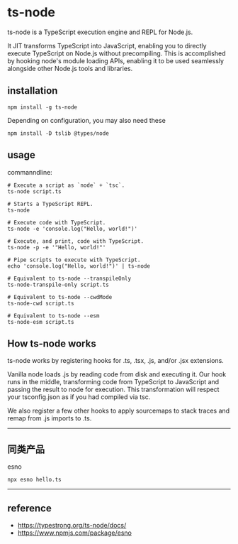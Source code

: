 # ts-node
ts-node is a TypeScript execution engine and REPL for Node.js.

It JIT transforms TypeScript into JavaScript, enabling you to directly execute TypeScript on Node.js without precompiling. 
This is accomplished by hooking node's module loading APIs, enabling it to be used seamlessly alongside other Node.js tools and libraries.

## installation

```
npm install -g ts-node
```
Depending on configuration, you may also need these
```
npm install -D tslib @types/node
```

## usage
commanndline:
```
# Execute a script as `node` + `tsc`.
ts-node script.ts

# Starts a TypeScript REPL.
ts-node

# Execute code with TypeScript.
ts-node -e 'console.log("Hello, world!")'

# Execute, and print, code with TypeScript.
ts-node -p -e '"Hello, world!"'

# Pipe scripts to execute with TypeScript.
echo 'console.log("Hello, world!")' | ts-node

# Equivalent to ts-node --transpileOnly
ts-node-transpile-only script.ts

# Equivalent to ts-node --cwdMode
ts-node-cwd script.ts

# Equivalent to ts-node --esm
ts-node-esm script.ts
```

## How ts-node works
ts-node works by registering hooks for .ts, .tsx, .js, and/or .jsx extensions.

Vanilla node loads .js by reading code from disk and executing it. 
Our hook runs in the middle, transforming code from TypeScript to JavaScript and passing the result to node for execution. 
This transformation will respect your tsconfig.json as if you had compiled via tsc.

We also register a few other hooks to apply sourcemaps to stack traces and remap from .js imports to .ts.

---

## 同类产品
esno
```shell
npx esno hello.ts
```

---

## reference
- https://typestrong.org/ts-node/docs/
- https://www.npmjs.com/package/esno
